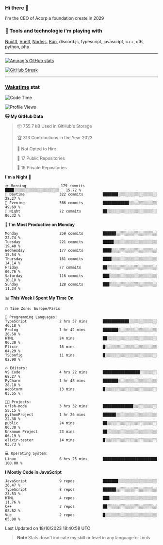### Hi there 👋

i'm the CEO of Acorp a foundation create in 2029  

### 🧰 Tools and technologie i'm playing with

[Nuxt3](https://nuxt.com), [Vue3](https://vuejs.org/), [Nodejs](https://nodejs.org), [Bun](https://bun.sh/), discord.js, typescript, javascript, c++, qt6, python, php

---

[![Anurag's GitHub stats](https://github-readme-stats.vercel.app/api?username=ackimixs&show_icons=true&theme=github_dark&count_private=true)](https://www.ackimixs.xyz)

[![GitHub Streak](https://github-readme-streak-stats.herokuapp.com?user=Ackimixs&theme=github-dark-blue&date_format=j%20M%5B%20Y%5D&mode=weekly)](https://git.io/streak-stats)

---
 
 ### [Wakatime](https://wakatime.com/) stat

<!--START_SECTION:waka-->
![Code Time](http://img.shields.io/badge/Code%20Time-802%20hrs%2013%20mins-blue)

![Profile Views](http://img.shields.io/badge/Profile%20Views-0-blue)

**🐱 My GitHub Data** 

> 📦 755.7 kB Used in GitHub's Storage 
 > 
> 🏆 313 Contributions in the Year 2023
 > 
> 🚫 Not Opted to Hire
 > 
> 📜 17 Public Repositories 
 > 
> 🔑 16 Private Repositories 
 > 
**I'm a Night 🦉** 

```text
🌞 Morning                179 commits         ████░░░░░░░░░░░░░░░░░░░░░   15.72 % 
🌆 Daytime                322 commits         ███████░░░░░░░░░░░░░░░░░░   28.27 % 
🌃 Evening                566 commits         ████████████░░░░░░░░░░░░░   49.69 % 
🌙 Night                  72 commits          ██░░░░░░░░░░░░░░░░░░░░░░░   06.32 % 
```
📅 **I'm Most Productive on Monday** 

```text
Monday                   259 commits         ██████░░░░░░░░░░░░░░░░░░░   22.74 % 
Tuesday                  221 commits         █████░░░░░░░░░░░░░░░░░░░░   19.40 % 
Wednesday                177 commits         ████░░░░░░░░░░░░░░░░░░░░░   15.54 % 
Thursday                 161 commits         ████░░░░░░░░░░░░░░░░░░░░░   14.14 % 
Friday                   77 commits          ██░░░░░░░░░░░░░░░░░░░░░░░   06.76 % 
Saturday                 116 commits         ███░░░░░░░░░░░░░░░░░░░░░░   10.18 % 
Sunday                   128 commits         ███░░░░░░░░░░░░░░░░░░░░░░   11.24 % 
```


📊 **This Week I Spent My Time On** 

```text
🕑︎ Time Zone: Europe/Paris

💬 Programming Languages: 
TypeScript               2 hrs 57 mins       ████████████░░░░░░░░░░░░░   46.18 % 
Prolog                   1 hr 42 mins        ███████░░░░░░░░░░░░░░░░░░   26.58 % 
HTML                     24 mins             ██░░░░░░░░░░░░░░░░░░░░░░░   06.30 % 
Elixir                   16 mins             █░░░░░░░░░░░░░░░░░░░░░░░░   04.29 % 
TSConfig                 11 mins             █░░░░░░░░░░░░░░░░░░░░░░░░   02.90 % 

🔥 Editors: 
VS Code                  4 hrs 22 mins       █████████████████░░░░░░░░   68.27 % 
PyCharm                  1 hr 48 mins        ███████░░░░░░░░░░░░░░░░░░   28.18 % 
WebStorm                 13 mins             █░░░░░░░░░░░░░░░░░░░░░░░░   03.55 % 

🐱‍💻 Projects: 
urlsh-node               3 hrs 32 mins       ██████████████░░░░░░░░░░░   55.15 % 
pythonProject            1 hr 26 mins        ██████░░░░░░░░░░░░░░░░░░░   22.38 % 
public                   24 mins             ██░░░░░░░░░░░░░░░░░░░░░░░   06.30 % 
Unknown Project          23 mins             ██░░░░░░░░░░░░░░░░░░░░░░░   06.19 % 
elixir-tester            14 mins             █░░░░░░░░░░░░░░░░░░░░░░░░   03.73 % 

💻 Operating System: 
Linux                    6 hrs 25 mins       █████████████████████████   100.00 % 
```

**I Mostly Code in JavaScript** 

```text
JavaScript               9 repos             ███████░░░░░░░░░░░░░░░░░░   26.47 % 
TypeScript               8 repos             ██████░░░░░░░░░░░░░░░░░░░   23.53 % 
HTML                     4 repos             ███░░░░░░░░░░░░░░░░░░░░░░   11.76 % 
C++                      3 repos             ██░░░░░░░░░░░░░░░░░░░░░░░   08.82 % 
Vue                      2 repos             █░░░░░░░░░░░░░░░░░░░░░░░░   05.88 % 
```




 Last Updated on 18/10/2023 18:40:58 UTC
<!--END_SECTION:waka-->

> **Note**
> Stats dosn't indicate my skill or level in any language or tools
